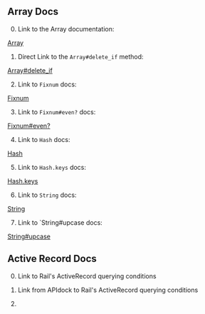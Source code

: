 ## Array Docs

0) Link to the Array documentation: 

[Array](http://www.ruby-doc.org/core-1.9.3/Array.html)

1) Direct Link to the `Array#delete_if` method:

[Array#delete_if](http://www.ruby-doc.org/core-1.9.3/Array.html#method-i-delete_if)

2) Link to `Fixnum` docs:

[Fixnum](http://www.ruby-doc.org/core-1.9.3/Fixnum.html)

3) Link to `Fixnum#even?` docs:

[Fixnum#even?](http://www.ruby-doc.org/core-1.9.3/Fixnum.html#method-i-even-3F)

4) Link to `Hash` docs:

[Hash](http://www.ruby-doc.org/core-1.9.3/Hash.html)

5) Link to `Hash.keys` docs:

[Hash.keys](http://www.ruby-doc.org/core-1.9.3/Hash.html#method-i-keys)

6) Link to `String` docs:

[String](http://ruby-doc.org/core-2.0.0/String.html)

7) Link to `String#upcase docs:

[String#upcase](http://ruby-doc.org/core-2.0.0/String.html#method-i-upcase)

## Active Record Docs


0) Link to Rail's ActiveRecord querying conditions 

1) Link from APIdock to Rail's ActiveRecord querying conditions  

2) 